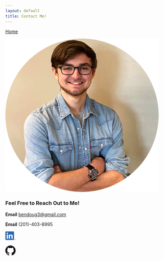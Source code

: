 ```yaml
---
layout: default
title: Contact Me!
---
```


[Home](https://bentdoug.github.io/index.html)

![Headshot](headshotcircular.png)

### Feel Free to Reach Out to Me!

**Email** bendoug3@gmail.com

**Email** (201)-403-8995

[![LinkedIn Logo](photos\LI-In-Bug.png)](https://linkedin.com/in/benjamin-douglas-1a761518b)   

[![Thumbnail of GitHub](photos\GitHub-Mark-32px.png)](https://github.com/bentdoug)
